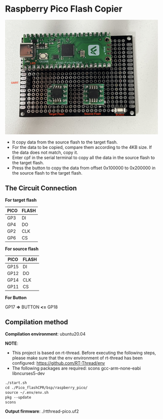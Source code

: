# Raspberry Pico Flash Copier

![IMG_8604](raspberryPico_flashCopier.assets/IMG_8604-6208718.jpeg)

* It copy data from the source flash to the target flash.
* For the data to be copied, compare them according to the 4KB size. If the data does not match, copy it.
* Enter cpf in the serial terminal to copy all the data in the source flash to the target flash.
* Press the button to copy the data from offset 0x100000 to 0x200000 in the source flash to the target flash.

## The Circuit Connection

**For target flash**

| PICO | FLASH |
| ---- | ----- |
| GP3  | DI    |
| GP4  | DO    |
| GP2  | CLK   |
| GP6  | CS    |

**For source flash**

| PICO | FLASH |
| ---- | ----- |
| GP15 | DI    |
| GP12 | DO    |
| GP14 | CLK   |
| GP11 | CS    |

**For Button**

GP17 **=>** BUTTON **<=** GP18

## Compilation method

**Compilation environment**: ubuntu20.04

**NOTE**: 

* This project is based on rt-thread. Before executing the following steps, please make sure that the env environment of rt-thread has been configured: https://github.com/RT-Thread/env
* The following packages are required: scons gcc-arm-none-eabi libncurses5-dev

```shell
./start.sh
cd ./Pico_flashCPR/bsp/raspberry_pico/
source ~/.env/env.sh
pkg --update
scons
```

**Output firmware**: ./rtthread-pico.uf2